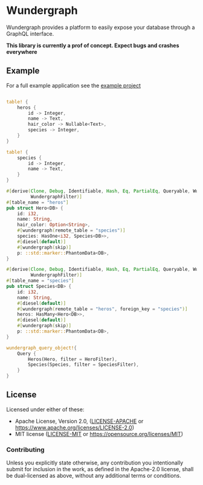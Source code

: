 Wundergraph
==========

Wundergraph provides a platform to easily expose your database through a GraphQL interface.

**This library is currently a prof of concept. Expect bugs and crashes everywhere**


## Example
For a full example application see the [example project](https://github.com/weiznich/wundergraph/tree/master/wundergraph_example/src/main.rs)

```rust

table! {
    heros {
        id -> Integer,
        name -> Text,
        hair_color -> Nullable<Text>,
        species -> Integer,
    }
}

table! {
    species {
        id -> Integer,
        name -> Text,
    }
}

#[derive(Clone, Debug, Identifiable, Hash, Eq, PartialEq, Queryable, WundergraphEntity,
         WundergraphFilter)]
#[table_name = "heros"]
pub struct Hero<DB> {
    id: i32,
    name: String,
    hair_color: Option<String>,
    #[wundergraph(remote_table = "species")]
    species: HasOne<i32, Species<DB>>,
    #[diesel(default)]
    #[wundergraph(skip)]
    p: ::std::marker::PhantomData<DB>,
}

#[derive(Clone, Debug, Identifiable, Hash, Eq, PartialEq, Queryable, WundergraphEntity,
         WundergraphFilter)]
#[table_name = "species"]
pub struct Species<DB> {
    id: i32,
    name: String,
    #[diesel(default)]
    #[wundergraph(remote_table = "heros", foreign_key = "species")]
    heros: HasMany<Hero<DB>>,
    #[diesel(default)]
    #[wundergraph(skip)]
    p: ::std::marker::PhantomData<DB>,
}

wundergraph_query_object!{
    Query {
        Heros(Hero, filter = HeroFilter),
        Species(Species, filter = SpeciesFilter),
    }
}

```

## License

Licensed under either of these:

 * Apache License, Version 2.0, ([LICENSE-APACHE](LICENSE-APACHE) or
   https://www.apache.org/licenses/LICENSE-2.0)
 * MIT license ([LICENSE-MIT](LICENSE-MIT) or
   https://opensource.org/licenses/MIT)

### Contributing

Unless you explicitly state otherwise, any contribution you intentionally submit
for inclusion in the work, as defined in the Apache-2.0 license, shall be
dual-licensed as above, without any additional terms or conditions.
